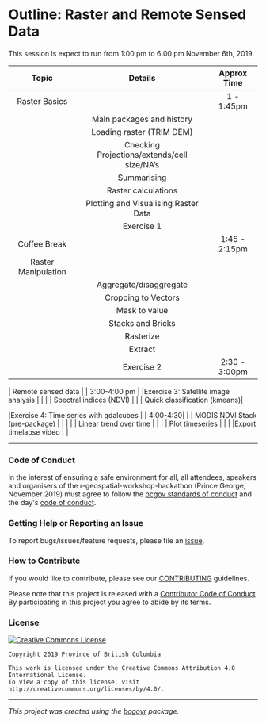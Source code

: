 

# Outline: Raster and Remote Sensed Data



This session is expect to run from 1:00 pm  to 6:00 pm November 6th, 2019.



| Topic         |  Details                   | Approx Time   |
|:---------------:|:----------------:|:---------------------------:|
| Raster Basics |                |                 1 - 1:45pm    | 
|                |  Main packages and history              |    |
|      | Loading raster (TRIM DEM)  |
| | Checking Projections/extends/cell size/NA’s | | 
|  | Summarising  | | 
|  | Raster calculations | 
|  | Plotting and Visualising Raster Data   | 
|    | Exercise 1   |    |
|    Coffee Break    |   |  1:45 - 2:15pm |
| Raster Manipulation   |   | 
|   | Aggregate/disaggregate  |  | 
|  | Cropping to Vectors   |   | 
| | Mask to value    |   | 
| | Stacks and Bricks   |  | 
| | Rasterize   |   | 
|  | Extract   |  |
|   |  Exercise 2 | 2:30 - 3:00pm |


| Remote sensed data | |  3:00-4:00 pm |
|Exercise 3: Satellite image analysis |   |
|   |  Spectral indices (NDVI) |
|   | Quick classification (kmeans)|

|Exercise 4: Time series with gdalcubes |  | 4:00-4:30|
|  | MODIS NDVI Stack (pre-package) |  |   |
|  | Linear trend over time |  | 
|  | Plot timeseries  |  |
|  |Export timelapse video |  | 

---------

### Code of Conduct

In the interest of ensuring a safe environment for all,  all attendees, speakers and organisers of the r-geospatial-workshop-hackathon (Prince George, November 2019) must agree to follow the [bcgov standards of conduct](https://www2.gov.bc.ca/gov/content/careers-myhr/about-the-bc-public-service/ethics-standards-of-conduct/standards-of-conduct) and the day's [code of conduct](https://www.contributor-covenant.org/version/1/4/code-of-conduct).


### Getting Help or Reporting an Issue

To report bugs/issues/feature requests, please file an [issue](https://github.com/bcgov/ds-cop-intro-to-r/issues/).


### How to Contribute

If you would like to contribute, please see our [CONTRIBUTING](CONTRIBUTING.md) guidelines.

Please note that this project is released with a [Contributor Code of Conduct](CODE_OF_CONDUCT.md). By participating in this project you agree to abide by its terms.


### License

[![Creative Commons License](https://i.creativecommons.org/l/by/4.0/88x31.png)](http://creativecommons.org/licenses/by/4.0/)

```
Copyright 2019 Province of British Columbia

This work is licensed under the Creative Commons Attribution 4.0 International License.
To view a copy of this license, visit http://creativecommons.org/licenses/by/4.0/.
```
---
*This project was created using the [bcgovr](https://github.com/bcgov/bcgovr) package.* 
